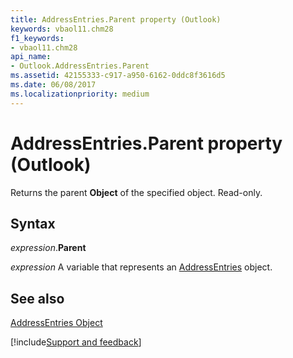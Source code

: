 ```yaml
---
title: AddressEntries.Parent property (Outlook)
keywords: vbaol11.chm28
f1_keywords:
- vbaol11.chm28
api_name:
- Outlook.AddressEntries.Parent
ms.assetid: 42155333-c917-a950-6162-0ddc8f3616d5
ms.date: 06/08/2017
ms.localizationpriority: medium
---
```



# AddressEntries.Parent property (Outlook)

Returns the parent **Object** of the specified object. Read-only.


## Syntax

_expression_.**Parent**

_expression_ A variable that represents an [AddressEntries](Outlook.AddressEntries.md) object.


## See also


[AddressEntries Object](Outlook.AddressEntries.md)

[!include[Support and feedback](~/includes/feedback-boilerplate.md)]